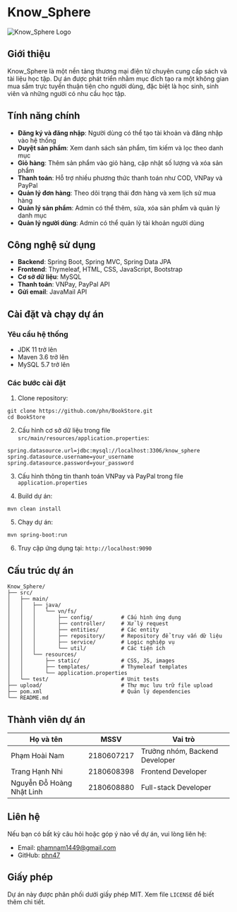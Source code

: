 # Know_Sphere

![Know_Sphere Logo](upload/images/logo.png)

## Giới thiệu

Know_Sphere là một nền tảng thương mại điện tử chuyên cung cấp sách và tài liệu học tập. Dự án được phát triển nhằm mục đích tạo ra một không gian mua sắm trực tuyến thuận tiện cho người dùng, đặc biệt là học sinh, sinh viên và những người có nhu cầu học tập.

## Tính năng chính

- **Đăng ký và đăng nhập**: Người dùng có thể tạo tài khoản và đăng nhập vào hệ thống
- **Duyệt sản phẩm**: Xem danh sách sản phẩm, tìm kiếm và lọc theo danh mục
- **Giỏ hàng**: Thêm sản phẩm vào giỏ hàng, cập nhật số lượng và xóa sản phẩm
- **Thanh toán**: Hỗ trợ nhiều phương thức thanh toán như COD, VNPay và PayPal
- **Quản lý đơn hàng**: Theo dõi trạng thái đơn hàng và xem lịch sử mua hàng
- **Quản lý sản phẩm**: Admin có thể thêm, sửa, xóa sản phẩm và quản lý danh mục
- **Quản lý người dùng**: Admin có thể quản lý tài khoản người dùng

## Công nghệ sử dụng

- **Backend**: Spring Boot, Spring MVC, Spring Data JPA
- **Frontend**: Thymeleaf, HTML, CSS, JavaScript, Bootstrap
- **Cơ sở dữ liệu**: MySQL
- **Thanh toán**: VNPay, PayPal API
- **Gửi email**: JavaMail API

## Cài đặt và chạy dự án

### Yêu cầu hệ thống

- JDK 11 trở lên
- Maven 3.6 trở lên
- MySQL 5.7 trở lên

### Các bước cài đặt

1. Clone repository:
```
git clone https://github.com/phn/BookStore.git
cd BookStore
```

2. Cấu hình cơ sở dữ liệu trong file `src/main/resources/application.properties`:
```
spring.datasource.url=jdbc:mysql://localhost:3306/know_sphere
spring.datasource.username=your_username
spring.datasource.password=your_password
```

3. Cấu hình thông tin thanh toán VNPay và PayPal trong file `application.properties`

4. Build dự án:
```
mvn clean install
```

5. Chạy dự án:
```
mvn spring-boot:run
```

6. Truy cập ứng dụng tại: `http://localhost:9090`

## Cấu trúc dự án

```
Know_Sphere/
├── src/
│   ├── main/
│   │   ├── java/
│   │   │   └── vn/fs/
│   │   │       ├── config/         # Cấu hình ứng dụng
│   │   │       ├── controller/     # Xử lý request
│   │   │       ├── entities/       # Các entity
│   │   │       ├── repository/     # Repository để truy vấn dữ liệu
│   │   │       ├── service/        # Logic nghiệp vụ
│   │   │       └── util/           # Các tiện ích
│   │   └── resources/
│   │       ├── static/             # CSS, JS, images
│   │       ├── templates/          # Thymeleaf templates
│   │       └── application.properties
│   └── test/                       # Unit tests
├── upload/                         # Thư mục lưu trữ file upload
├── pom.xml                         # Quản lý dependencies
└── README.md
```

## Thành viên dự án

| Họ và tên | MSSV | Vai trò |
|-----------|------|---------|
| Phạm Hoài Nam | 2180607217 | Trưởng nhóm, Backend Developer |
| Trang Hạnh Nhi | 2180608398 | Frontend Developer |
| Nguyễn Đỗ Hoàng Nhật Linh | 2180608880 | Full-stack Developer |

## Liên hệ

Nếu bạn có bất kỳ câu hỏi hoặc góp ý nào về dự án, vui lòng liên hệ:

- Email: phamnam1449@gmail.com
- GitHub: [phn47](https://phn47.github.io/profile/)

## Giấy phép

Dự án này được phân phối dưới giấy phép MIT. Xem file `LICENSE` để biết thêm chi tiết.